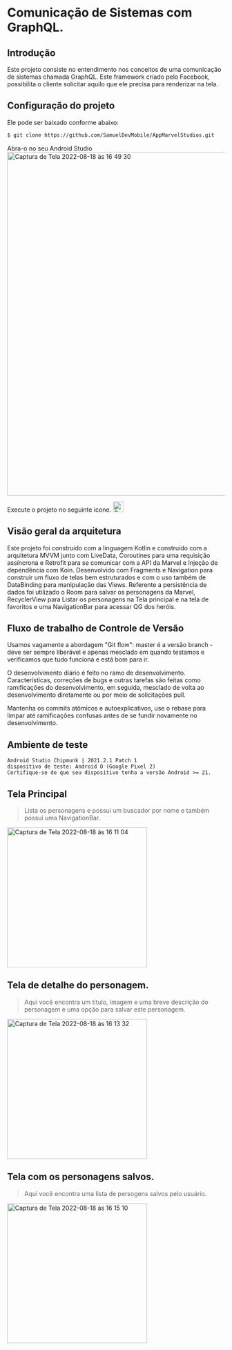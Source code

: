 # Comunicação de Sistemas com GraphQL.

## Introdução
Este projeto consiste no entendimento nos conceitos de uma comunicação de sistemas chamada GraphQL. Este framework criado pelo Facebook, possibilita o cliente solicitar aquilo que ele precisa para renderizar na tela. 

## Configuração do projeto
Ele pode ser baixado conforme abaixo:
```sh
$ git clone https://github.com/SamuelDevMobile/AppMarvelStudios.git
```
Abra-o no seu Android Studio
<img width="796" alt="Captura de Tela 2022-08-18 às 16 49 30" src="https://user-images.githubusercontent.com/26841238/185482115-adb2f78d-4b36-4cac-a6b7-d2806b0b7bc5.png">

Execute o projeto no seguinte icone.
<img width="24" alt="Captura de Tela 2022-08-18 às 16 50 33" src="https://user-images.githubusercontent.com/26841238/185482305-56a82404-d54c-4590-a658-b855461eb1d2.png">

## Visão geral da arquitetura
Este projeto foi construido com a linguagem Kotlin e construído com a arquitetura MVVM junto com LiveData, Coroutines para uma requisição assíncrona e Retrofit para se comunicar com a API da Marvel e Injeção de dependência com Koin.
Desenvolvido com Fragments e Navigation para construir um fluxo de telas bem estruturados e com o uso também de DataBinding para manipulação das Views.
Referente a persistência de dados foi utilizado o Room para salvar os personagens da Marvel, RecyclerView para Listar os personagens na Tela principal e na tela de favoritos e uma NavigationBar para acessar QG dos heróis.

## Fluxo de trabalho de Controle de Versão
Usamos vagamente a abordagem "Git flow": master é a versão
branch - deve ser sempre liberável e apenas mesclado em
quando testamos e verificamos que tudo funciona e está
bom para ir.

O desenvolvimento diário é feito no ramo de desenvolvimento. Características,
correções de bugs e outras tarefas são feitas como ramificações do desenvolvimento,
em seguida, mesclado de volta ao desenvolvimento diretamente ou por meio de solicitações pull.

Mantenha os commits atômicos e autoexplicativos, use o rebase para limpar
até ramificações confusas antes de se fundir novamente no desenvolvimento.

## Ambiente de teste
```
Android Studio Chipmunk | 2021.2.1 Patch 1
dispositivo de teste: Android O (Google Pixel 2)
Certifique-se de que seu dispositivo tenha a versão Android >= 21.
```

## Tela Principal
> Lista os personagens e possui um buscador por nome e também possui uma NavigationBar.

<img width="324" alt="Captura de Tela 2022-08-18 às 16 11 04" src="https://user-images.githubusercontent.com/26841238/185475318-4df329f9-a963-4341-8ce4-f0458a51944e.png">

## Tela de detalhe do personagem.
> Aqui você encontra um titulo, imagem e uma breve descrição do personagem e uma opção para salvar este personagem.

<img width="324" alt="Captura de Tela 2022-08-18 às 16 13 32" src="https://user-images.githubusercontent.com/26841238/185475696-05051891-3ffb-46cd-bcb9-ec61cf8fa76b.png">

## Tela com os personagens salvos.
> Aqui você encontra uma lista de persogens salvos pelo usuário.

<img width="324" alt="Captura de Tela 2022-08-18 às 16 15 10" src="https://user-images.githubusercontent.com/26841238/185475983-a588bf39-8dc7-4a20-964c-e21431101448.png">

